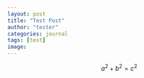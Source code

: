 ```yaml
---
layout: post
title: "Test Post"
author: "tester"
categories: journal
tags: [test]
image:
---
```


$$a^2 + b^2 = c^2$$
